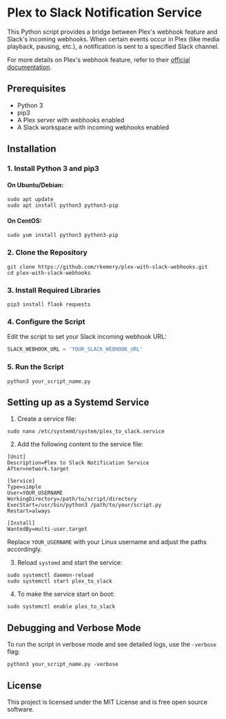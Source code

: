 # Plex to Slack Notification Service

This Python script provides a bridge between Plex's webhook feature and Slack's incoming webhooks. When certain events occur in Plex (like media playback, pausing, etc.), a notification is sent to a specified Slack channel.

For more details on Plex's webhook feature, refer to their [official documentation](https://support.plex.tv/articles/115002267687-webhooks/).

## Prerequisites

- Python 3
- pip3
- A Plex server with webhooks enabled
- A Slack workspace with incoming webhooks enabled

## Installation

### 1. Install Python 3 and pip3

#### On Ubuntu/Debian:

```
sudo apt update
sudo apt install python3 python3-pip
```

#### On CentOS:

```
sudo yum install python3 python3-pip
```

### 2. Clone the Repository

```
git clone https://github.com/rkemery/plex-with-slack-webhooks.git
cd plex-with-slack-webhooks
```

### 3. Install Required Libraries

```
pip3 install flask requests
```

### 4. Configure the Script

Edit the script to set your Slack incoming webhook URL:

```python
SLACK_WEBHOOK_URL = 'YOUR_SLACK_WEBHOOK_URL'
```

### 5. Run the Script

```
python3 your_script_name.py
```

## Setting up as a Systemd Service

1. Create a service file:

```
sudo nano /etc/systemd/system/plex_to_slack.service
```

2. Add the following content to the service file:

```
[Unit]
Description=Plex to Slack Notification Service
After=network.target

[Service]
Type=simple
User=YOUR_USERNAME
WorkingDirectory=/path/to/script/directory
ExecStart=/usr/bin/python3 /path/to/your/script.py
Restart=always

[Install]
WantedBy=multi-user.target
```

Replace `YOUR_USERNAME` with your Linux username and adjust the paths accordingly.

3. Reload `systemd` and start the service:

```
sudo systemctl daemon-reload
sudo systemctl start plex_to_slack
```

4. To make the service start on boot:

```
sudo systemctl enable plex_to_slack
```

## Debugging and Verbose Mode

To run the script in verbose mode and see detailed logs, use the `-verbose` flag:

```
python3 your_script_name.py -verbose
```

## License

This project is licensed under the MIT License and is free open source software.
